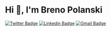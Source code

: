 # Hi 👋, I'm Breno Polanski

[![Twitter Badge](https://img.shields.io/badge/@brenopolanski-blue?style=flat-square&labelColor=blue&logo=twitter&logoColor=white&link=https://twitter.com/brenopolanski)](https://twitter.com/brenopolanski) 
[![Linkedin Badge](https://img.shields.io/badge/Breno%20Polanski-blue?style=flat-square&labelColor=blue&logo=linkedin&logoColor=white&link=https://www.linkedin.com/in/brenopolanski/)](https://www.linkedin.com/in/brenopolanski/) 
[![Gmail Badge](https://img.shields.io/badge/breno.polanski@gmail.com-blue?style=flat-square&labelColor=blue&logo=gmail&logoColor=white&link=mailto:breno.polanski@gmail.com)](mailto:breno.polanski@gmail.com)
